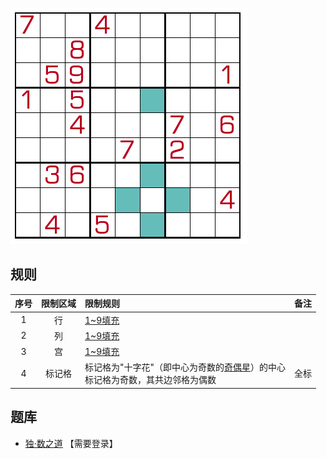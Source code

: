 ![](../../../../images/sudoku/十字花数独.png)

## 规则
| 序号 | 限制区域 | 限制规则 | 备注 |
| :---: | :---: | :--- | :---: |
| 1 | 行 | [1~9填充] | |
| 2 | 列 | [1~9填充] | |
| 3 | 宫 | [1~9填充] | |
| 4 | 标记格 | 标记格为"十字花"（即中心为奇数的[奇偶星]）的中心<br/>标记格为奇数，其共边邻格为偶数<br/> | 全标 |

## 题库
- [独·数之道](http://www.sudokufans.org.cn/lx/game.index.php?type=oeh) 【需要登录】

[1~9填充]: ../../../../rules.md#1~9填充
[奇偶星]: ../../../../rules.md#奇偶星